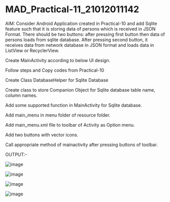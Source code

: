 # MAD_Practical-11_21012011142

AIM: Consider Android Application created in Practical-10 and add Sqlite feature such that it is storing data of persons which is received in JSON Format. There should be two buttons: after pressing first button then data of persons loads from sqlite database. After pressing second button, it receives data from network database in JSON format and loads data in ListView or RecyclerView.

Create MainActivity according to below UI design.

Follow steps and Copy codes from Practical-10

Create Class DatabaseHelper for Sqlite Database

Create class to store Companion Object for Sqlite database table name, column names.

Add some supported function in MainActivity for Sqlite database.

Add main_menu in menu folder of resource folder.

Add main_menu.xml file to toolbar of Activity as Option menu.

Add two buttons with vector icons.

Call appropriate method of mainactivity after pressing buttons of toolbar.

OUTPUT:-

![image](https://github.com/pmsolanki23/Mad_practical_11_21012011142../assets/139521191/942a97b2-0222-4c46-9858-e88cec571ef9)

![image](https://github.com/pmsolanki23/Mad_practical_11_21012011142../assets/139521191/94ad0ef1-8f7f-44ca-a0ad-81b4a4e39b6f)

![image](https://github.com/pmsolanki23/Mad_practical_11_21012011142../assets/139521191/c89171b0-dbdb-415a-aba5-33cb62d505ff)

![image](https://github.com/pmsolanki23/Mad_practical_11_21012011142../assets/139521191/6e99c0b0-b566-4742-844e-8c52f3c4438f)










